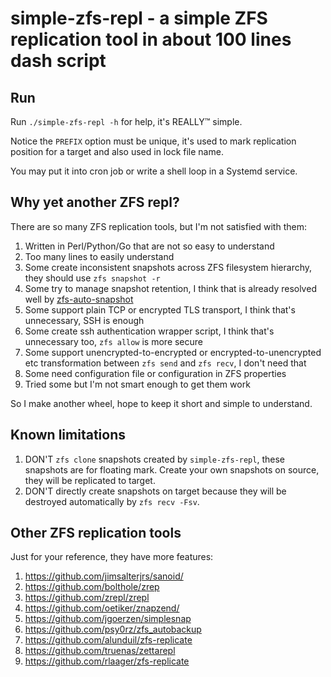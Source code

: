 # simple-zfs-repl - a simple ZFS replication tool in about 100 lines dash script

## Run

Run `./simple-zfs-repl -h` for help, it's REALLY™️ simple.

Notice the `PREFIX` option must be unique, it's used to mark replication position for a target and also used in lock file name.

You may put it into cron job or write a shell loop in a Systemd service.

## Why yet another ZFS repl?

There are so many ZFS replication tools, but I'm not satisfied with them:

1. Written in Perl/Python/Go that are not so easy to understand
2. Too many lines to easily understand
3. Some create inconsistent snapshots across ZFS filesystem hierarchy, they should use `zfs snapshot -r`
4. Some try to manage snapshot retention, I think that is already resolved well by [zfs-auto-snapshot](https://github.com/zfsonlinux/zfs-auto-snapshot)
5. Some support plain TCP or encrypted TLS transport, I think that's unnecessary, SSH is enough
6. Some create ssh authentication wrapper script, I think that's unnecessary too, `zfs allow` is more secure
7. Some support unencrypted-to-encrypted or encrypted-to-unencrypted etc transformation between `zfs send` and `zfs recv`, I don't need that
8. Some need configuration file or configuration in ZFS properties
9. Tried some but I'm not smart enough to get them work

So I make another wheel, hope to keep it short and simple to understand.

## Known limitations

1. DON'T `zfs clone` snapshots created by `simple-zfs-repl`, these snapshots are for floating mark. Create your own snapshots on source,
   they will be replicated to target.
2. DON'T directly create snapshots on target because they will be destroyed automatically by `zfs recv -Fsv`.

## Other ZFS replication tools

Just for your reference, they have more features:

1. https://github.com/jimsalterjrs/sanoid/
2. https://github.com/bolthole/zrep
3. https://github.com/zrepl/zrepl
4. https://github.com/oetiker/znapzend/
5. https://github.com/jgoerzen/simplesnap
6. https://github.com/psy0rz/zfs_autobackup
7. https://github.com/alunduil/zfs-replicate
8. https://github.com/truenas/zettarepl
9. https://github.com/rlaager/zfs-replicate
